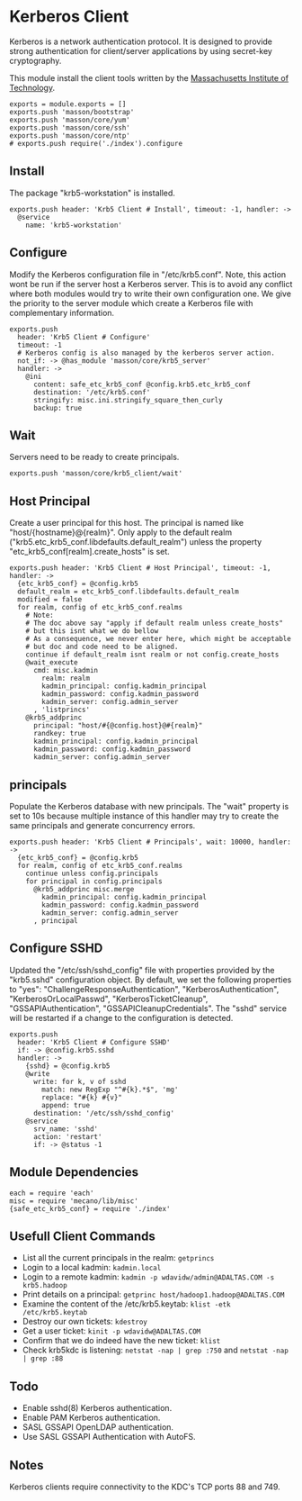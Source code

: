 
# Kerberos Client

Kerberos is a network authentication protocol. It is designed 
to provide strong authentication for client/server applications 
by using secret-key cryptography.

This module install the client tools written by the [Massachusetts 
Institute of Technology](http://web.mit.edu).

    exports = module.exports = []
    exports.push 'masson/bootstrap'
    exports.push 'masson/core/yum'
    exports.push 'masson/core/ssh'
    exports.push 'masson/core/ntp'
    # exports.push require('./index').configure

## Install

The package "krb5-workstation" is installed.

    exports.push header: 'Krb5 Client # Install', timeout: -1, handler: ->
      @service
        name: 'krb5-workstation'

## Configure

Modify the Kerberos configuration file in "/etc/krb5.conf". Note, 
this action wont be run if the server host a Kerberos server. 
This is to avoid any conflict where both modules would try to write 
their own configuration one. We give the priority to the server module 
which create a Kerberos file with complementary information.

    exports.push
      header: 'Krb5 Client # Configure'
      timeout: -1
      # Kerberos config is also managed by the kerberos server action.
      not_if: -> @has_module 'masson/core/krb5_server'
      handler: ->
        @ini
          content: safe_etc_krb5_conf @config.krb5.etc_krb5_conf
          destination: '/etc/krb5.conf'
          stringify: misc.ini.stringify_square_then_curly
          backup: true

## Wait

Servers need to be ready to create principals.

    exports.push 'masson/core/krb5_client/wait'

## Host Principal

Create a user principal for this host. The principal is named like 
"host/{hostname}@{realm}". Only apply to the default realm 
("krb5.etc\_krb5\_conf.libdefaults.default_realm") unless the property
"etc_krb5_conf[realm].create\_hosts" is set.

    exports.push header: 'Krb5 Client # Host Principal', timeout: -1, handler: ->
      {etc_krb5_conf} = @config.krb5
      default_realm = etc_krb5_conf.libdefaults.default_realm
      modified = false
      for realm, config of etc_krb5_conf.realms
        # Note:
        # The doc above say "apply if default realm unless create_hosts"
        # but this isnt what we do bellow
        # As a consequence, we never enter here, which might be acceptable
        # but doc and code need to be aligned.
        continue if default_realm isnt realm or not config.create_hosts
        @wait_execute
          cmd: misc.kadmin
            realm: realm
            kadmin_principal: config.kadmin_principal
            kadmin_password: config.kadmin_password
            kadmin_server: config.admin_server
          , 'listprincs'
        @krb5_addprinc
          principal: "host/#{@config.host}@#{realm}"
          randkey: true
          kadmin_principal: config.kadmin_principal
          kadmin_password: config.kadmin_password
          kadmin_server: config.admin_server

## principals

Populate the Kerberos database with new principals. The "wait" property is
set to 10s because multiple instance of this handler may try to create the same
principals and generate concurrency errors.

    exports.push header: 'Krb5 Client # Principals', wait: 10000, handler: ->
      {etc_krb5_conf} = @config.krb5
      for realm, config of etc_krb5_conf.realms
        continue unless config.principals
        for principal in config.principals  
          @krb5_addprinc misc.merge
            kadmin_principal: config.kadmin_principal
            kadmin_password: config.kadmin_password
            kadmin_server: config.admin_server
          , principal

## Configure SSHD

Updated the "/etc/ssh/sshd\_config" file with properties provided by the "krb5.sshd" 
configuration object. By default, we set the following properties to "yes": "ChallengeResponseAuthentication",
"KerberosAuthentication", "KerberosOrLocalPasswd", "KerberosTicketCleanup", "GSSAPIAuthentication", 
"GSSAPICleanupCredentials". The "sshd" service will be restarted if a change to the configuration is detected.

    exports.push
      header: 'Krb5 Client # Configure SSHD'
      if: -> @config.krb5.sshd
      handler: ->
        {sshd} = @config.krb5
        @write
          write: for k, v of sshd
            match: new RegExp "^#{k}.*$", 'mg'
            replace: "#{k} #{v}"
            append: true
          destination: '/etc/ssh/sshd_config'
        @service
          srv_name: 'sshd'
          action: 'restart'
          if: -> @status -1

## Module Dependencies

    each = require 'each'
    misc = require 'mecano/lib/misc'
    {safe_etc_krb5_conf} = require './index'

## Usefull Client Commands

*   List all the current principals in the realm: `getprincs`
*   Login to a local kadmin: `kadmin.local`
*   Login to a remote kadmin: `kadmin -p wdavidw/admin@ADALTAS.COM -s krb5.hadoop`
*   Print details on a principal: `getprinc host/hadoop1.hadoop@ADALTAS.COM`
*   Examine the content of the /etc/krb5.keytab: `klist -etk /etc/krb5.keytab`
*   Destroy our own tickets: `kdestroy`
*   Get a user ticket: `kinit -p wdavidw@ADALTAS.COM`
*   Confirm that we do indeed have the new ticket: `klist`
*   Check krb5kdc is listening: `netstat -nap | grep :750` and `netstat -nap | grep :88`

## Todo

*   Enable sshd(8) Kerberos authentication.
*   Enable PAM Kerberos authentication.
*   SASL GSSAPI OpenLDAP authentication.
*   Use SASL GSSAPI Authentication with AutoFS.

## Notes

Kerberos clients require connectivity to the KDC's TCP ports 88 and 749.
